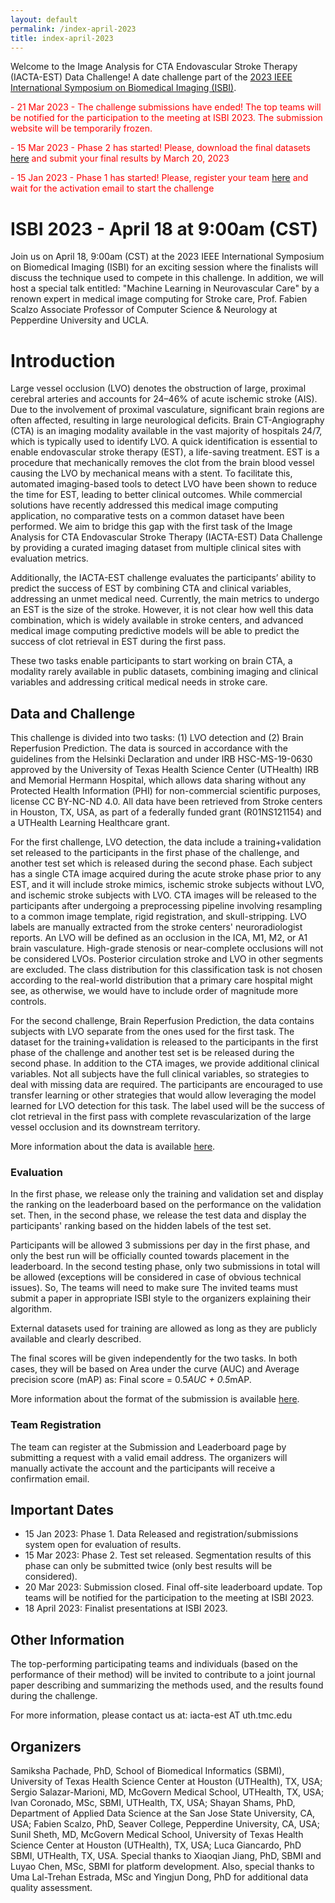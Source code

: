 ```yaml
---
layout: default
permalink: /index-april-2023
title: index-april-2023
---
```


<script type="text/javascript" src="header.js"></script>


Welcome to the Image Analysis for CTA Endovascular Stroke Therapy (IACTA-EST) Data Challenge! A date challenge part of the [2023 IEEE International Symposium on Biomedical Imaging (ISBI)](http://2023.biomedicalimaging.org/en/CHALLENGES.html). 

 

<span style="color:red">- 21 Mar 2023 - The challenge submissions have ended! The top teams will be notified for the participation to the meeting at ISBI 2023. The submission website will be temporarily frozen.</span> <br />

<span style="color:red">- 15 Mar 2023 - Phase 2 has started! Please, download the final datasets [here](./leaderboard) and submit your final results by March 20, 2023</span> <br />

<span style="color:red"> - 15 Jan 2023 - Phase 1 has started! Please, register your team [here](./leaderboard) and wait for the activation email to start the challenge</span>

# ISBI 2023 - April 18 at 9:00am (CST)

Join us on April 18, 9:00am (CST) at the 2023 IEEE International Symposium on Biomedical Imaging (ISBI) for an exciting session where the finalists will discuss the technique used to compete in this challenge. In addition, we will host a special talk entitled: "Machine Learning in Neurovascular Care" by a renown expert in medical image computing for Stroke care, Prof. Fabien Scalzo Associate Professor of Computer Science & Neurology at Pepperdine University and UCLA.

# Introduction

Large vessel occlusion (LVO) denotes the obstruction of large, proximal cerebral arteries and accounts for 24–46% of acute ischemic stroke (AIS). Due to the involvement of proximal vasculature, significant brain regions are often affected, resulting in large neurological deficits. Brain CT-Angiography (CTA) is an imaging modality available in the vast majority of hospitals 24/7, which is typically used to identify LVO. A quick identification is essential to enable endovascular stroke therapy (EST), a life-saving treatment. EST is a procedure that mechanically removes the clot from the brain blood vessel causing the LVO by mechanical means with a stent. To facilitate this, automated imaging-based tools to detect LVO have been shown to reduce the time for EST, leading to better clinical outcomes. While commercial solutions have recently addressed this medical image computing application, no comparative tests on a common dataset have been performed. We aim to bridge this gap with the first task of the Image Analysis for CTA Endovascular Stroke Therapy (IACTA-EST) Data Challenge by providing a curated imaging dataset from multiple clinical sites with evaluation metrics. 

Additionally, the IACTA-EST challenge evaluates the participants’ ability to predict the success of EST by combining CTA and clinical variables, addressing an unmet medical need. Currently, the main metrics to undergo an EST is the size of the stroke. However, it is not clear how well this data combination, which is widely available in stroke centers, and advanced medical image computing predictive models will be able to predict the success of clot retrieval in EST during the first pass. 

These two tasks enable participants to start working on brain CTA, a modality rarely available in public datasets, combining imaging and clinical variables and addressing critical medical needs in stroke care. 

## Data and Challenge

This challenge is divided into two tasks: (1) LVO detection and (2) Brain Reperfusion Prediction. The data is sourced in accordance with the guidelines from the Helsinki Declaration and under IRB HSC-MS-19-0630 approved by the University of Texas Health Science Center (UTHealth) IRB and Memorial Hermann Hospital, which allows data sharing without any Protected Health Information (PHI) for non-commercial scientific purposes, license CC BY-NC-ND 4.0. All data have been retrieved from Stroke centers in Houston, TX, USA, as part of a federally funded grant (R01NS121154) and a UTHealth Learning Healthcare grant. 

For the first challenge, LVO detection, the data include a training+validation set released to the participants in the first phase of the challenge, and another test set which is released during the second phase.  Each subject has a single CTA image acquired during the acute stroke phase prior to any EST, and it will include stroke mimics, ischemic stroke subjects without LVO, and ischemic stroke subjects with LVO. CTA images will be released to the participants after undergoing a preprocessing pipeline involving resampling to a common image template, rigid registration, and skull-stripping. LVO labels are manually extracted from the stroke centers' neuroradiologist reports. An LVO will be defined as an occlusion in the ICA, M1, M2, or A1 brain vasculature. High-grade stenosis or near-complete occlusions will not be considered LVOs. Posterior circulation stroke and LVO in other segments are excluded. The class distribution for this classification task is not chosen according to the real-world distribution that a primary care hospital might see, as otherwise, we would have to include order of magnitude more controls. 

For the second challenge, Brain Reperfusion Prediction, the data contains subjects with LVO separate from the ones used for the first task. The dataset for the training+validation is released to the participants in the first phase of the challenge and another test set is be released during the second phase.  In addition to the CTA images, we provide additional clinical variables. Not all subjects have the full clinical variables, so strategies to deal with missing data are required.  The participants are encouraged to use transfer learning or other strategies that would allow leveraging the model learned for LVO detection for this task. The label used will be the success of clot retrieval in the first pass with complete revascularization of the large vessel occlusion and its downstream territory.

More information about the data is available [here](data-info). 

### Evaluation

 In the first phase, we release only the training and validation set and display the ranking on the leaderboard based on the performance on the validation set. Then, in the second phase, we release the test data and display the participants' ranking based on the hidden labels of the test set. 

Participants will be allowed 3 submissions per day in the first phase, and only the best run will be officially counted towards placement in the leaderboard. In the second testing phase, only two submissions in total will be allowed (exceptions will be considered in case of obvious technical issues). So, The teams will need to make sure The invited teams must submit a paper in appropriate ISBI style to the organizers explaining their algorithm.

External datasets used for training are allowed as long as they are publicly available and clearly described.

The final scores will be given independently for the two tasks. In both cases, they will be based on Area under the curve (AUC) and Average precision score (mAP) as: Final score = 0.5*AUC + 0.5*mAP.

More information about the format of the submission is available [here](data-info). 

### Team Registration
The team can register at the Submission and Leaderboard page by submitting a request with a valid email address. The organizers will manually activate the account and the participants will receive a confirmation email. 

## Important Dates
- 15 Jan 2023: Phase 1. Data Released and registration/submissions system open for evaluation of results. 
- 15 Mar 2023: Phase 2. Test set released. Segmentation results of this phase can only be submitted twice (only best results will be considered).
- 20 Mar 2023: Submission closed. Final off-site leaderboard update. Top teams will be notified for the participation to the meeting at ISBI 2023. 
- 18 April 2023: Finalist presentations at ISBI 2023.

## Other Information

The top-performing participating teams and individuals (based on the performance of their method) will be invited to contribute to a joint journal paper describing and summarizing the methods used, and the results found during the challenge. 

For more information, please contact us at: iacta-est AT uth.tmc.edu 

## Organizers
Samiksha Pachade, PhD, School of Biomedical Informatics (SBMI), University of Texas Health Science Center at Houston (UTHealth), TX, USA; Sergio Salazar-Marioni, MD, McGovern Medical School, UTHealth, TX, USA; Ivan Coronado, MSc, SBMI, UTHealth, TX, USA; Shayan Shams, PhD, Department of Applied Data Science at the San Jose State University, CA, USA; Fabien Scalzo, PhD, Seaver College, Pepperdine University, CA, USA; Sunil Sheth, MD, McGovern Medical School, University of Texas Health Science Center at Houston (UTHealth), TX, USA; Luca Giancardo, PhD SBMI, UTHealth, TX, USA. Special thanks to Xiaoqian Jiang, PhD, SBMI and Luyao Chen, MSc, SBMI for platform development. Also, special thanks to Uma Lal-Trehan Estrada, MSc and Yingjun Dong, PhD for additional data quality assessment. 
